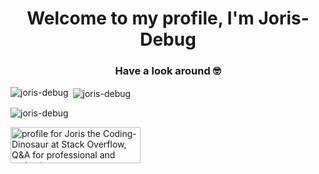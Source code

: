 <h1 align="center">Welcome to my profile, I'm Joris-Debug</h1>
<h3 align="center">Have a look around 🤓</h3>

<p><img align="left" src="https://github-readme-stats.vercel.app/api/top-langs?username=joris-debug&show_icons=true&locale=en&layout=compact" alt="joris-debug" /></p>

<p>&nbsp;<img align="center" src="https://github-readme-stats.vercel.app/api?username=joris-debug&show_icons=true&locale=en" alt="joris-debug" /></p>

<p><img align="center" src="https://github-readme-streak-stats.herokuapp.com/?user=joris-debug&" alt="joris-debug" /></p>


<a href="https://stackoverflow.com/users/20748395/joris-the-coding-dinosaur"><img src="https://stackoverflow.com/users/flair/20748395.png?theme=dark" width="208" height="58" alt="profile for Joris the Coding-Dinosaur at Stack Overflow, Q&amp;A for professional and enthusiast programmers" title="profile for Joris the Coding-Dinosaur at Stack Overflow, Q&amp;A for professional and enthusiast programmers"></a>
